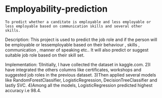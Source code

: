 # Employability-prediction

    To predict whether a canditate is employable and less employable or less employable based on communication skills and several other skills.

 Description:
    This project is used to predict the job role and if the person will be employable or lessemployable based on their behaviour , skills , communication , manner of speaking 
    etc.. It will also predict or suggest suitable job role based on their skill set.

Implementation:
    1)Initially, I have collected the dataset in kaggle.com.
    2)I have integrated the others columns like certificates, workshops and suggested job roles in the previous dataset.
    3)Then applied several models like RandomForestClassifier, LogisticRegression, DecisionTreeClassifier and lastly SVC.
    4)Among all the models, LogisticRegression predicted highest accuracy i.e 98.4.
 
